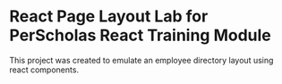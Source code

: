 # React Page Layout Lab for PerScholas React Training Module

This project was created to emulate an employee directory layout using react components.

